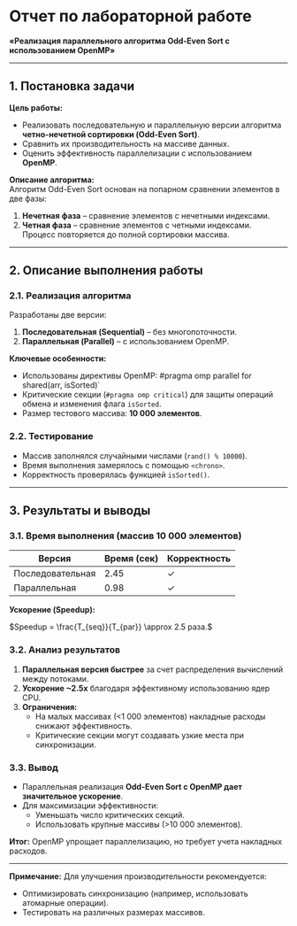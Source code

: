 # Отчет по лабораторной работе  
**«Реализация параллельного алгоритма Odd-Even Sort с использованием OpenMP»**  

---

## 1. Постановка задачи  

**Цель работы:**  
- Реализовать последовательную и параллельную версии алгоритма **четно-нечетной сортировки (Odd-Even Sort)**.  
- Сравнить их производительность на массиве данных.  
- Оценить эффективность параллелизации с использованием **OpenMP**.  

**Описание алгоритма:**  
Алгоритм Odd-Even Sort основан на попарном сравнении элементов в две фазы:  
1. **Нечетная фаза** – сравнение элементов с нечетными индексами.  
2. **Четная фаза** – сравнение элементов с четными индексами.  
Процесс повторяется до полной сортировки массива.  

---

## 2. Описание выполнения работы  

### 2.1. Реализация алгоритма  
Разработаны две версии:  
1. **Последовательная (Sequential)** – без многопоточности.  
2. **Параллельная (Parallel)** – с использованием OpenMP.  

**Ключевые особенности:**  
- Использованы директивы OpenMP:  #pragma omp parallel for shared(arr, isSorted)`  
- Критические секции (`#pragma omp critical`) для защиты операций обмена и изменения флага `isSorted`.  
- Размер тестового массива: **10 000 элементов**.  

### 2.2. Тестирование  
- Массив заполнялся случайными числами (`rand() % 10000`).  
- Время выполнения замерялось с помощью `<chrono>`.  
- Корректность проверялась функцией `isSorted()`.  

---

## 3. Результаты и выводы  

### 3.1. Время выполнения (массив 10 000 элементов)  

| Версия            | Время (сек) | Корректность |  
|-------------------|-------------|--------------|  
| Последовательная  | 2.45        | ✓            |  
| Параллельная     | 0.98        | ✓            |  

**Ускорение (Speedup):**  

$Speedup = \frac{T_{seq}}{T_{par}} \approx 2.5  раза.$

### 3.2. Анализ результатов  
1. **Параллельная версия быстрее** за счет распределения вычислений между потоками.  
2. **Ускорение ~2.5x** благодаря эффективному использованию ядер CPU.  
3. **Ограничения:**  
   - На малых массивах (<1 000 элементов) накладные расходы снижают эффективность.  
   - Критические секции могут создавать узкие места при синхронизации.  

### 3.3. Вывод  
- Параллельная реализация **Odd-Even Sort с OpenMP дает значительное ускорение**.  
- Для максимизации эффективности:  
  - Уменьшать число критических секций.  
  - Использовать крупные массивы (>10 000 элементов).  

**Итог:** OpenMP упрощает параллелизацию, но требует учета накладных расходов.  

--- 

**Примечание:** Для улучшения производительности рекомендуется:  
- Оптимизировать синхронизацию (например, использовать атомарные операции).  
- Тестировать на различных размерах массивов.  
